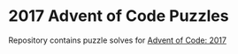 # 2017 Advent of Code Puzzles

Repository contains puzzle solves for [Advent of Code: 2017](https://adventofcode.com/2017)
